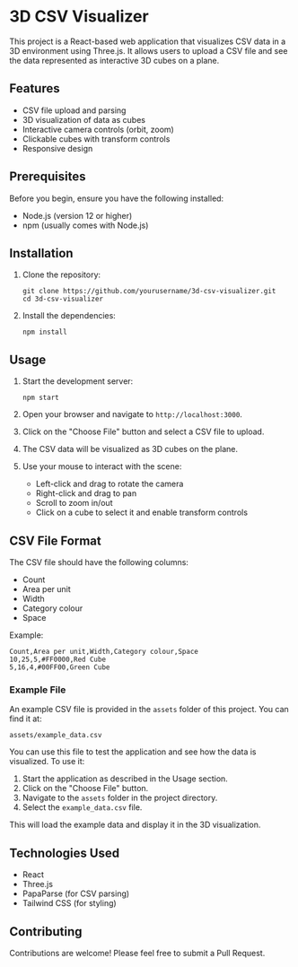# 3D CSV Visualizer

This project is a React-based web application that visualizes CSV data in a 3D environment using Three.js. It allows users to upload a CSV file and see the data represented as interactive 3D cubes on a plane.

## Features

- CSV file upload and parsing
- 3D visualization of data as cubes
- Interactive camera controls (orbit, zoom)
- Clickable cubes with transform controls
- Responsive design

## Prerequisites

Before you begin, ensure you have the following installed:

- Node.js (version 12 or higher)
- npm (usually comes with Node.js)

## Installation

1. Clone the repository:

   ```
   git clone https://github.com/yourusername/3d-csv-visualizer.git
   cd 3d-csv-visualizer
   ```

2. Install the dependencies:
   ```
   npm install
   ```

## Usage

1. Start the development server:

   ```
   npm start
   ```

2. Open your browser and navigate to `http://localhost:3000`.

3. Click on the "Choose File" button and select a CSV file to upload.

4. The CSV data will be visualized as 3D cubes on the plane.

5. Use your mouse to interact with the scene:
   - Left-click and drag to rotate the camera
   - Right-click and drag to pan
   - Scroll to zoom in/out
   - Click on a cube to select it and enable transform controls

## CSV File Format

The CSV file should have the following columns:

- Count
- Area per unit
- Width
- Category colour
- Space

Example:

```
Count,Area per unit,Width,Category colour,Space
10,25,5,#FF0000,Red Cube
5,16,4,#00FF00,Green Cube
```

### Example File

An example CSV file is provided in the `assets` folder of this project. You can find it at:

```
assets/example_data.csv
```

You can use this file to test the application and see how the data is visualized. To use it:

1. Start the application as described in the Usage section.
2. Click on the "Choose File" button.
3. Navigate to the `assets` folder in the project directory.
4. Select the `example_data.csv` file.

This will load the example data and display it in the 3D visualization.

## Technologies Used

- React
- Three.js
- PapaParse (for CSV parsing)
- Tailwind CSS (for styling)

## Contributing

Contributions are welcome! Please feel free to submit a Pull Request.
